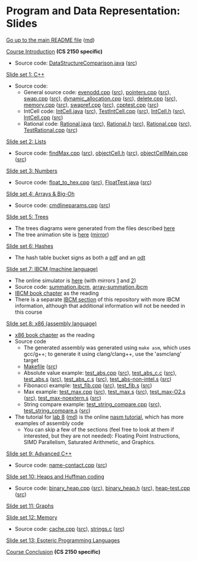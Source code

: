 Program and Data Representation: Slides
=======================================

[Go up to the main README file](../README.html) ([md](../README.md))

[Course Introduction](../cs2150/course-introduction.html) **(CS 2150 specific)**

- Source code: [DataStructureComparison.java](../cs2150/code/introduction/DataStructureComparison.java.html) ([src](../cs2150/code/introduction/DataStructureComparison.java))


[Slide set 1: C++](01-cpp.html)

- Source code:
    - General source code: [evenodd.cpp](code/01-cpp/evenodd.cpp.html) ([src](code/01-cpp/evenodd.cpp)), [pointers.cpp](code/01-cpp/pointers.cpp.html) ([src](code/01-cpp/pointers.cpp)), [swap.cpp](code/01-cpp/swap.cpp.html) ([src](code/01-cpp/swap.cpp)), [dynamic_allocation.cpp](code/01-cpp/dynamic_allocation.cpp.html) ([src](code/01-cpp/dynamic_allocation.cpp)), [delete.cpp](code/01-cpp/delete.cpp.html) ([src](code/01-cpp/delete.cpp)), [memory.cpp](code/01-cpp/memory.cpp.html) ([src](code/01-cpp/memory.cpp)), [swapref.cpp](code/01-cpp/swapref.cpp.html) ([src](code/01-cpp/swapref.cpp)), [cpptest.cpp](code/01-cpp/cpptest.cpp.html) ([src](code/01-cpp/cpptest.cpp))
    - IntCell code: [IntCell.java](code/01-cpp/IntCell.java.html) ([src](code/01-cpp/IntCell.java)), [TestIntCell.cpp](code/01-cpp/TestIntCell.cpp.html) ([src](code/01-cpp/TestIntCell.cpp)), [IntCell.h](code/01-cpp/IntCell.h.html) ([src](code/01-cpp/IntCell.h)), [IntCell.cpp](code/01-cpp/IntCell.cpp.html) ([src](code/01-cpp/IntCell.cpp))
    - Rational code: [Rational.java](code/01-cpp/Rational.java.html) ([src](code/01-cpp/Rational.java)), [Rational.h](code/01-cpp/Rational.h.html) ([src](code/01-cpp/Rational.h)), [Rational.cpp](code/01-cpp/Rational.cpp.html) ([src](code/01-cpp/Rational.cpp)), [TestRational.cpp](code/01-cpp/TestRational.cpp.html) ([src](code/01-cpp/TestRational.cpp))

[Slide set 2: Lists](02-lists.html)

- Source code: [findMax.cpp](code/02-lists/findMax.cpp.html) ([src](code/02-lists/findMax.cpp)), [objectCell.h](code/02-lists/objectCell.h.html) ([src](code/02-lists/objectCell.h)), [objectCellMain.cpp](code/02-lists/objectCellMain.cpp.html) ([src](code/02-lists/objectCellMain.cpp))

[Slide set 3: Numbers](03-numbers.html)

- Source code: [float_to_hex.cpp](code/03-numbers/float_to_hex.cpp.html) ([src](code/03-numbers/float_to_hex.cpp)), [FloatTest.java](code/03-numbers/FloatTest.java.html) ([src](code/03-numbers/FloatTest.java))

[Slide set 4: Arrays & Big-Oh](04-arrays-bigoh.html)

- Source code: [cmdlineparams.cpp](code/04-arrays-bigoh/cmdlineparams.cpp.html) ([src](code/04-arrays-bigoh/cmdlineparams.cpp))

[Slide set 5: Trees](05-trees.html)

- The trees diagrams were generated from the files described [here](graphs/index.html)
- The tree animation site is [here](http://www.qmatica.com/DataStructures/Trees/BST.html) ([mirror](http://webdiis.unizar.es/asignaturas/EDA/AVLTree/avltree.html))

[Slide set 6: Hashes](06-hashes.html)

- The hash table bucket signs as both a [pdf](misc/hash-table-buckets.pdf) and an [odt](misc/hash-table-buckets.odt)

[Slide set 7: IBCM (machine language)](07-ibcm.html)

- The online simulator is [here](http://www.cs.virginia.edu/~cs216/ibcm/) (with mirrors [1](http://libra.cs.virginia.edu/ibcm/) and [2](http://people.virginia.edu/~asb2t/ibcm/))
- Source code: [summation.ibcm](../ibcm/summation.ibcm), [array-summation.ibcm](../ibcm/array-summation.ibcm)
- [IBCM book chapter](../book/ibcm-chapter.pdf) as the reading
- There is a separate [IBCM section](../ibcm/index.html) of this repository with more IBCM information, although that additional information will not be needed in this course

[Slide set 8: x86 (assembly language)](08-x86.html)

- [x86 book chapter](../book/x86-chapter.pdf) as the reading
- Source code
    - The generated assembly was generated using `make asm`, which uses gcc/g++; to generate it using clang/clang++, use the 'asmclang' target
    - [Makefile](code/08-x86/Makefile.html) ([src](code/08-x86/Makefile))
    - Absolute value example: [test_abs.cpp](code/08-x86/test_abs.cpp.html) ([src](code/08-x86/test_abs.cpp)), [test_abs_c.c](code/08-x86/test_abs_c.c.html) ([src](code/08-x86/test_abs_c.c)), [test_abs.s](code/08-x86/test_abs.s.html) ([src](code/08-x86/test_abs.s)), [test_abs_c.s](code/08-x86/test_abs_c.s.html) ([src](code/08-x86/test_abs_c.s)), [test_abs-non-intel.s](code/08-x86/test_abs-non-intel.s.html) ([src](code/08-x86/test_abs-non-intel.s))
    - Fibonacci example: [test_fib.cpp](code/08-x86/test_fib.cpp.html) ([src](code/08-x86/test_fib.cpp)), [test_fib.s](code/08-x86/test_fib.s.html) ([src](code/08-x86/test_fib.s))
    - Max example: [test_max.cpp](code/08-x86/test_max.cpp.html) ([src](code/08-x86/test_max.cpp)), [test_max.s](code/08-x86/test_max.s.html) ([src](code/08-x86/test_max.s)), [test_max-O2.s](code/08-x86/test_max-O2.s.html) ([src](code/08-x86/test_max-O2.s)), [test_max-noextern.s](code/08-x86/test_max-noextern.s.html) ([src](code/08-x86/test_max-noextern.s))
    - String compare example: [test_string_compare.cpp](code/08-x86/test_string_compare.cpp.html) ([src](code/08-x86/test_string_compare.cpp)), [test_string_compare.s](code/08-x86/test_string_compare.s.html) ([src](code/08-x86/test_string_compare.s))
- The tutorial for [lab 8](../labs/lab08/index.html) ([md](../labs/lab08/index.md)) is the online [nasm tutorial](http://cs.lmu.edu/~ray/notes/nasmexamples/), which has more examples of assembly code
    - You can skip a few of the sections (feel free to look at them if interested, but they are not needed): Floating Point Instructions, SIMD Parallelism, Saturated Arithmetic, and Graphics.


[Slide set 9: Advanced C++](09-advanced-cpp.html)

- Source code: [name-contact.cpp](code/09-advanced-cpp/name-contact.cpp.html) ([src](code/09-advanced-cpp/name-contact.cpp))

[Slide set 10: Heaps and Huffman coding](10-heaps-huffman.html)

- Source code: [binary_heap.cpp](code/10-heaps-huffman/binary_heap.cpp.html) ([src](code/10-heaps-huffman/binary_heap.cpp)), [binary_heap.h](code/10-heaps-huffman/binary_heap.h.html) ([src](code/10-heaps-huffman/binary_heap.h)), [heap-test.cpp](code/10-heaps-huffman/heap-test.cpp.html) ([src](code/10-heaps-huffman/heap-test.cpp))

[Slide set 11: Graphs](11-graphs.html)

[Slide set 12: Memory](12-memory.html)

- Source code: [cache.cpp](code/12-memory/cache.cpp.html) ([src](code/12-memory/cache.cpp)), [strings.c](code/12-memory/strings.c.html) ([src](code/12-memory/strings.c))

[Slide set 13: Esoteric Programming Languages](13-esoteric-pls.html)

[Course Conclusion](../cs2150/course-conclusion.html) **(CS 2150 specific)**

